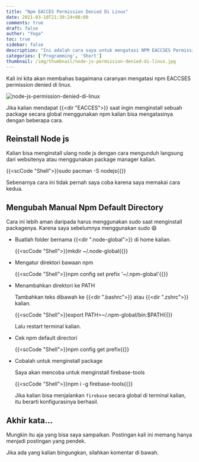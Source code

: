 ```yaml
---
title: "Npm EACCES Permission Denied Di Linux"
date: 2021-03-10T21:39:24+08:00
comments: true
draft: false
author: "Yoga"
toc: true
sidebar: false
description: "Ini adalah cara saya untuk mengatasi NPM EACCSES Permission Denied"
categories: ['Programming', 'Short']
thumbnail: /img/thumbnail/node-js-permission-denied-di-linux.jpg
---
```


Kali ini kita akan membahas bagaimana caranyan mengatasi npm EACCSES permission denied di linux.

<!--more-->

![node-js-permission-denied-di-linux](/img/thumbnail/node-js-permission-denied-di-linux.jpg)

Jika kalian mendapat {{<dir "EACCES">}} saat ingin menginstall sebuah package secara global menggunakan npm kalian bisa mengatasinya dengan beberapa cara.

## Reinstall Node js

Kalian bisa menginstall ulang node js dengan cara mengunduh langsung dari websitenya atau menggunakan package manager kalian.

{{<scCode "Shell">}}sudo pacman -S nodejs{{</scCode>}}

Sebenarnya cara ini tidak pernah saya coba karena saya memakai cara kedua.

## Mengubah Manual Npm Default Directory

Cara ini lebih aman daripada harus menggunakan sudo saat menginstall packagenya. Karena saya sebelumnya menggunakan sudo :smile:

+ Buatlah folder bernama {{<dir ".node-global">}} di home kalian.

    {{<scCode "Shell">}}mkdir ~/.node-global{{</scCode>}}

+ Mengatur direktori bawaan npm

    {{<scCode "Shell">}}npm config set prefix '~/.npm-global'{{</scCode>}}

+ Menambahkan direktori ke PATH

    Tambahkan teks dibawah ke {{<dir ".bashrc">}} atau {{<dir ".zshrc">}} kalian.

    {{<scCode "Shell">}}export PATH=~/.npm-global/bin:$PATH{{</scCode>}}

    Lalu restart terminal kalian.

+ Cek npm default directori

    {{<scCode "Shell">}}npm config get prefix{{</scCode>}}

+ Cobalah untuk menginstall package

    Saya akan mencoba untuk menginstall firebase-tools

    {{<scCode "Shell">}}npm i -g firebase-tools{{</scCode>}}

    Jika kalian bisa menjalankan `firebase` secara global di terminal kalian, itu berarti konfigurasinya berhasil.

## Akhir kata...

Mungkin itu aja yang bisa saya sampaikan. Postingan kali ini memang hanya menjadi postingan yang pendek.

Jika ada yang kalian bingungkan, silahkan komentar di bawah.

